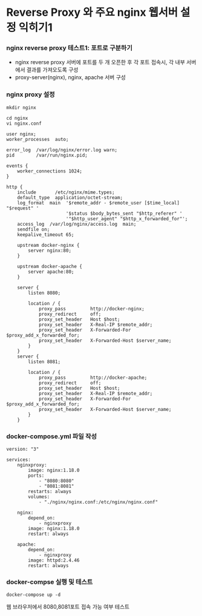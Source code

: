 # Reverse Proxy 와 주요 nginx 웹서버 설정 익히기1

### nginx reverse proxy 테스트1: 포트로 구분하기

- nginx reverse proxy 서버에 포트를 두 개 오픈한 후 각 포트 접속시, 각 내부 서버에서 결과를 가져오도록 구성
- proxy-server(nginx), nginx, apache 서버 구성

### nginx proxy 설정

```docker
mkdir nginx

cd nginx
vi nginx.conf

user nginx;
worker_processes  auto;

error_log  /var/log/nginx/error.log warn;
pid        /var/run/nginx.pid;

events {
    worker_connections 1024;
}

http {
    include       /etc/nginx/mime.types;
    default_type  application/octet-stream;
    log_format  main  '$remote_addr - $remote_user [$time_local] "$request" '
                      '$status $body_bytes_sent "$http_referer" '
                      '"$http_user_agent" "$http_x_forwarded_for"';
    access_log  /var/log/nginx/access.log  main;
    sendfile on;
    keepalive_timeout 65;

    upstream docker-nginx {
        server nginx:80;
    }

    upstream docker-apache {
        server apache:80;
    }

    server {
        listen 8080;

        location / {
            proxy_pass         http://docker-nginx;
            proxy_redirect     off;
            proxy_set_header   Host $host;
            proxy_set_header   X-Real-IP $remote_addr;
            proxy_set_header   X-Forwarded-For $proxy_add_x_forwarded_for;
            proxy_set_header   X-Forwarded-Host $server_name;
        }
    }
    server {
        listen 8081;

        location / {
            proxy_pass         http://docker-apache;
            proxy_redirect     off;
            proxy_set_header   Host $host;
            proxy_set_header   X-Real-IP $remote_addr;
            proxy_set_header   X-Forwarded-For $proxy_add_x_forwarded_for;
            proxy_set_header   X-Forwarded-Host $server_name;
        }
    }
```

### docker-compose.yml 파일 작성

```docker
version: "3"

services:
	nginxproxy:
		image: nginx:1.18.0
		ports:
			- "8080:8080"
			- "8081:8081"
		restarts: always
		volumes:
			- "./nginx/nginx.conf:/etc/nginx/nginx.conf"

	nginx:
		depend_on:
			- nginxproxy
		image: nginx:1.18.0
		restart: always
	
	apache:
		depend_on:
			- nginxproxy
		image: httpd:2.4.46
		restart: always
```

### docker-compse 실행 및 테스트

```docker
docker-compose up -d
```

웹 브라우저에서 8080,8081포트 접속 가능 여부 테스트